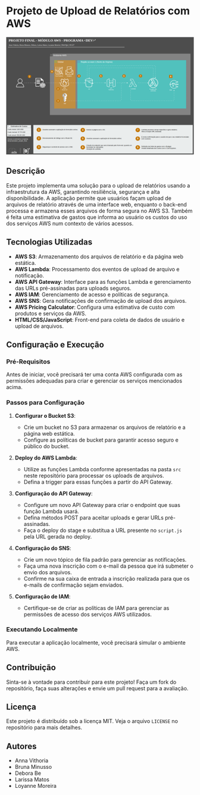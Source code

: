 # Projeto de Upload de Relatórios com AWS

<img src="arquitetura_aws.png" alt="Diagrama da Arquitetura" width="800">

## Descrição

Este projeto implementa uma solução para o upload de relatórios usando a infraestrutura da AWS, garantindo resiliência, segurança e alta disponibilidade. A aplicação permite que usuários façam upload de arquivos de relatório através de uma interface web, enquanto o back-end processa e armazena esses arquivos de forma segura no AWS S3. Também é feita uma estimativa de gastos que informa ao usuário os custos do uso dos serviços AWS num contexto de vários acessos.

## Tecnologias Utilizadas

- **AWS S3**: Armazenamento dos arquivos de relatório e da página web estática.
- **AWS Lambda**: Processamento dos eventos de upload de arquivo e notificação.
- **AWS API Gateway**: Interface para as funções Lambda e gerenciamento das URLs pré-assinadas para uploads seguros.
- **AWS IAM**: Gerenciamento de acesso e políticas de segurança.
- **AWS SNS**: Gera notificações de confirmação de upload dos arquivos.
- **AWS Pricing Calculator**: Configura uma estimativa de custo com produtos e serviços da AWS.
- **HTML/CSS/JavaScript**: Front-end para coleta de dados de usuário e upload de arquivos.


## Configuração e Execução

### Pré-Requisitos

Antes de iniciar, você precisará ter uma conta AWS configurada com as permissões adequadas para criar e gerenciar os serviços mencionados acima.

### Passos para Configuração

1. **Configurar o Bucket S3**:
   - Crie um bucket no S3 para armazenar os arquivos de relatório e a página web estática.
   - Configure as políticas de bucket para garantir acesso seguro e público do bucket.

2. **Deploy do AWS Lambda**:
   - Utilize as funções Lambda conforme apresentadas na pasta `src` neste repositório para processar os uploads de arquivos.
   - Defina a trigger para essas funções a partir do API Gateway.

3. **Configuração do API Gateway**:
   - Configure um novo API Gateway para criar o endpoint que suas função Lambda usará.
   - Defina métodos POST para aceitar uploads e gerar URLs pré-assinadas.
   - Faça o deploy do stage e substitua a URL presente no `script.js` pela URL gerada no deploy.

4. **Configuração do SNS**:
   - Crie um novo tópico de fila padrão para gerenciar as notificações.
   - Faça uma nova inscrição com o e-mail da pessoa que irá submeter o envio dos arquivos.
   - Confirme na sua caixa de entrada a inscrição realizada para que os e-mails de confirmação sejam enviados.

5. **Configuração de IAM**:
   - Certifique-se de criar as políticas de IAM para gerenciar as permissões de acesso dos serviços AWS utilizados.

### Executando Localmente

Para executar a aplicação localmente, você precisará simular o ambiente AWS. 

## Contribuição

Sinta-se à vontade para contribuir para este projeto! Faça um fork do repositório, faça suas alterações e envie um pull request para a avaliação.

## Licença

Este projeto é distribuído sob a licença MIT. Veja o arquivo `LICENSE` no repositório para mais detalhes.

## Autores

- Anna Vithoria
- Bruna Minusso
- Debora Be
- Larissa Matos 
- Loyanne Moreira


